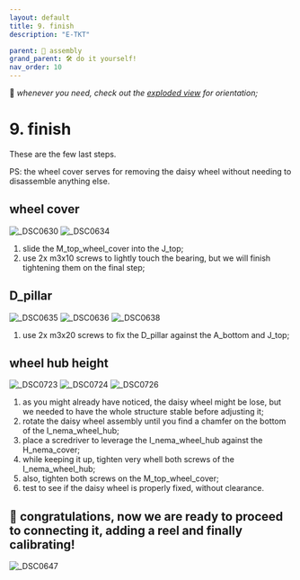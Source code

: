 ```yaml
---
layout: default
title: 9. finish
description: "E-TKT"

parent: 🧩 assembly
grand_parent: 🛠️ do it yourself!
nav_order: 10
---
```


💬 *whenever you need, check out the [exploded view](https://andreisperid.github.io/E-TKT/diy/assembly/assembly.html) for orientation;*

# **9. finish**

These are the few last steps.

PS: the wheel cover serves for removing the daisy wheel without needing to disassemble anything else.


## wheel cover

![_DSC0630](https://user-images.githubusercontent.com/15098003/196263493-00f2a839-af62-4fec-a760-9b9adb704331.jpg)
![_DSC0634](https://user-images.githubusercontent.com/15098003/196263500-3cde12ea-d3ac-4631-a36d-465e85e29a77.jpg)

1. slide the M_top_wheel_cover into the J_top;
2. use 2x m3x10 screws to lightly touch the bearing, but we will finish tightening them on the final step;


## D_pillar

![_DSC0635](https://user-images.githubusercontent.com/15098003/196263504-1581b3fb-fac1-46f1-9724-5c24a6f3002c.jpg)
![_DSC0636](https://user-images.githubusercontent.com/15098003/196263505-b5c83ae8-ecd1-4ed7-b790-c6366658c859.jpg)
![_DSC0638](https://user-images.githubusercontent.com/15098003/196263507-d120e78b-3eea-4442-a7b5-c02d8119e28f.jpg)

1. use 2x m3x20 screws to fix the D_pillar against the A_bottom and J_top;


## wheel hub height

![_DSC0723](https://user-images.githubusercontent.com/15098003/196267417-304782f2-7db3-40a6-a1c5-71ada158d7af.jpg)
![_DSC0724](https://user-images.githubusercontent.com/15098003/196267422-1d86b06b-1494-4561-a6c2-a34fed7ef688.jpg)
![_DSC0726](https://user-images.githubusercontent.com/15098003/196267424-ac9b14a6-0ab0-4b44-836d-a05137e94238.jpg)

1. as you might already have noticed, the daisy wheel might be lose, but we needed to have the whole structure stable before adjusting it;
2. rotate the daisy wheel assembly until you find a chamfer on the bottom of the I_nema_wheel_hub;
3. place a scredriver to leverage the I_nema_wheel_hub against the H_nema_cover;
4. while keeping it up, tighten very whell both screws of the I_nema_wheel_hub;
5. also, tighten both screws on the M_top_wheel_cover;
6. test to see if the daisy wheel is properly fixed, without clearance.


## 🎈 congratulations, now we are ready to proceed to connecting it, adding a reel and finally calibrating!

![_DSC0647](https://user-images.githubusercontent.com/15098003/196263511-a5ae48a3-b7b8-4eb5-9d8e-a94aaec0700b.jpg)

